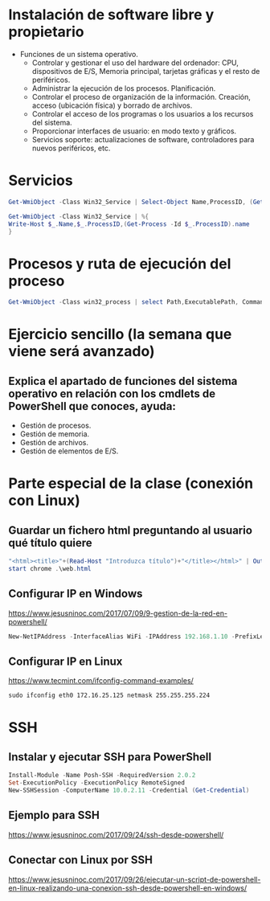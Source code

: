 # Instalación de software libre y propietario

- Funciones de un sistema operativo.
  - Controlar y gestionar el uso del hardware del ordenador: CPU, dispositivos de E/S, Memoria principal, tarjetas gráficas y el resto de periféricos.
  - Administrar la ejecución de los procesos. Planificación.
  - Controlar el proceso de organización de la información. Creación, acceso (ubicación física) y borrado de archivos.
  - Controlar el acceso de los programas o los usuarios a los recursos del sistema.
  - Proporcionar interfaces de usuario: en modo texto y gráficos.
  - Servicios soporte: actualizaciones de software, controladores para nuevos periféricos, etc.

# Servicios
```PowerShell
Get-WmiObject -Class Win32_Service | Select-Object Name,ProcessID, (Get-Process -Id ProcessID).name
```

```PowerShell
Get-WmiObject -Class Win32_Service | %{
Write-Host $_.Name,$_.ProcessID,(Get-Process -Id $_.ProcessID).name
}
```

# Procesos y ruta de ejecución del proceso
```PowerShell
Get-WmiObject -Class win32_process | select Path,ExecutablePath, CommandLine | Format-Custom
```

# Ejercicio sencillo (la semana que viene será avanzado)
## Explica el apartado de funciones del sistema operativo en relación con los cmdlets de PowerShell que conoces, ayuda:
- Gestión de procesos.
- Gestión de memoria.
- Gestión de archivos.
- Gestión de elementos de E/S.

# Parte especial de la clase (conexión con Linux)

## Guardar un fichero html preguntando al usuario qué título quiere
```PowerShell
"<html><title>"+(Read-Host "Introduzca título")+"</title></html>" | Out-File web.html
start chrome .\web.html
```
## Configurar IP en Windows
https://www.jesusninoc.com/2017/07/09/9-gestion-de-la-red-en-powershell/
```PowerShell
New-NetIPAddress -InterfaceAlias WiFi -IPAddress 192.168.1.10 -PrefixLength 24 -DefaultGateway 192.168.1.1
```

## Configurar IP en Linux
https://www.tecmint.com/ifconfig-command-examples/
```Shell
sudo ifconfig eth0 172.16.25.125 netmask 255.255.255.224
```

# SSH

## Instalar y ejecutar SSH para PowerShell
```PowerShell
Install-Module -Name Posh-SSH -RequiredVersion 2.0.2
Set-ExecutionPolicy -ExecutionPolicy RemoteSigned
New-SSHSession -ComputerName 10.0.2.11 -Credential (Get-Credential)
```

## Ejemplo para SSH
https://www.jesusninoc.com/2017/09/24/ssh-desde-powershell/

## Conectar con Linux por SSH
https://www.jesusninoc.com/2017/09/26/ejecutar-un-script-de-powershell-en-linux-realizando-una-conexion-ssh-desde-powershell-en-windows/

